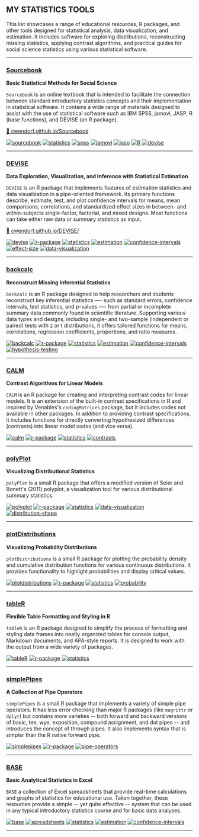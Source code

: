 ## MY STATISTICS TOOLS

This list showcases a range of educational resources, R packages, and other tools designed for statistical analysis, data visualization, and estimation. It includes software for exploring distributions, reconstructing missing statistics, applying contrast algorithms, and practical guides for social science statistics using various statistical software.

---

### [Sourcebook](https://github.com/cwendorf/Sourcebook)

**Basic Statistical Methods for Social Science**

`Sourcebook` is an online textbook that is intended to facilitate the connection between standard introductory statistics concepts and their implementation in statistical software. It contains a wide range of materials designed to assist with the use of statistical software such as IBM SPSS, jamovi, JASP, R (base functions), and DEVISE (an R package).

[🔗 cwendorf.github.io/Sourcebook](https://cwendorf.github.io/Sourcebook)

[![sourcebook](https://img.shields.io/badge/sourcebook-ddf4ff?style=flat-rounded)](https://github.com/topics/sourcebook) 
[![statistics](https://img.shields.io/badge/statistics-ddf4ff?style=flat-rounded)](https://github.com/topics/statistics) 
[![spss](https://img.shields.io/badge/SPSS-ddf4ff?style=flat-rounded)](https://github.com/topics/spss) 
[![jamovi](https://img.shields.io/badge/jamovi-ddf4ff?style=flat-rounded)](https://github.com/topics/jamovi) 
[![jasp](https://img.shields.io/badge/JASP-ddf4ff?style=flat-rounded)](https://github.com/topics/jasp) 
[![R](https://img.shields.io/badge/R-ddf4ff?style=flat-rounded)](https://github.com/topics/r) 
[![devise](https://img.shields.io/badge/DEVISE-ddf4ff?style=flat-rounded)](https://github.com/topics/devise)

---

### [DEVISE](https://github.com/cwendorf/DEVISE)

**Data Exploration, Visualization, and Inference with Statistical Estimation**

`DEVISE` is an R package that implements features of estimation statistics and data visualization in a pipe-oriented framework. Its primary functions describe, estimate, test, and plot confidence intervals for means, mean comparisons, correlations, and standardized effect sizes in between- and within-subjects single-factor, factorial, and mixed designs. Most functions can take either raw data or summary statistics as input.

[🔗 cwendorf.github.io/DEVISE/](https://cwendorf.github.io/DEVISE/)

[![devise](https://img.shields.io/badge/devise-ddf4ff?style=flat-rounded)](https://github.com/topics/devise) 
[![r-package](https://img.shields.io/badge/r--package-ddf4ff?style=flat-rounded)](https://github.com/topics/r-package) 
[![statistics](https://img.shields.io/badge/statistics-ddf4ff?style=flat-rounded)](https://github.com/topics/statistics) 
[![estimation](https://img.shields.io/badge/estimation-ddf4ff?style=flat-rounded)](https://github.com/topics/estimation) 
[![confidence-intervals](https://img.shields.io/badge/confidence--intervals-ddf4ff?style=flat-rounded)](https://github.com/topics/confidence-intervals) 
[![effect-size](https://img.shields.io/badge/effect--size-ddf4ff?style=flat-rounded)](https://github.com/topics/effect-size) 
[![data-visualization](https://img.shields.io/badge/data--visualization-ddf4ff?style=flat-rounded)](https://github.com/topics/data-visualization)

---

### [backcalc](https://github.com/cwendorf/backcalc)

**Reconstruct Missing Inferential Statistics**

`backcalc` is an R package designed to help researchers and students reconstruct key inferential statistics —- such as standard errors, confidence intervals, test statistics, and p-values —- from partial or incomplete summary data commonly found in scientific literature. Supporting various data types and designs, including single- and two-sample (independent or paired) tests with z or t distributions, it offers tailored functions for means, correlations, regression coefficients, proportions, and ratio measures.

[![backcalc](https://img.shields.io/badge/backcalc-ddf4ff?style=flat-rounded)](https://github.com/topics/backcalc) 
[![r-package](https://img.shields.io/badge/r--package-ddf4ff?style=flat-rounded)](https://github.com/topics/r-package) 
[![statistics](https://img.shields.io/badge/statistics-ddf4ff?style=flat-rounded)](https://github.com/topics/statistics) 
[![estimation](https://img.shields.io/badge/estimation-ddf4ff?style=flat-rounded)](https://github.com/topics/estimation) 
[![confidence-intervals](https://img.shields.io/badge/confidence--intervals-ddf4ff?style=flat-rounded)](https://github.com/topics/confidence-intervals)
[![hypothesis-testing](https://img.shields.io/badge/hypothesis--testing-ddf4ff?style=flat-rounded)](https://github.com/topics/hypothesis-testing)

---

### [CALM](https://github.com/cwendorf/CALM)

**Contrast Algorithms for Linear Models**

`CALM` is an R package for creating and interpreting contrast codes for linear models. It is an extension of the built-in contrast specifications in R and inspired by Venables's `codingMatrices` package, but it includes codes not available in other packages. In addition to providing contrast specifications, it includes functions for directly converting hypothesized differences (contrasts) into linear model codes (and vice versa).

[![calm](https://img.shields.io/badge/calm-ddf4ff?style=flat-rounded)](https://github.com/topics/calm) 
[![r-package](https://img.shields.io/badge/r--package-ddf4ff?style=flat-rounded)](https://github.com/topics/r-package) 
[![statistics](https://img.shields.io/badge/statistics-ddf4ff?style=flat-rounded)](https://github.com/topics/statistics) 
[![contrasts](https://img.shields.io/badge/contrasts-ddf4ff?style=flat-rounded)](https://github.com/topics/contrasts)

---

### [polyPlot](https://github.com/cwendorf/polyPlot)

**Visualizing Distributional Statistics**

`polyPlot` is a small R package that offers a modified version of Seier and Bonett's (2011) polyplot, a visualization tool for various distributional summary statistics.

[![polyplot](https://img.shields.io/badge/polyplot-ddf4ff?style=flat-rounded)](https://github.com/topics/polyplot) 
[![r-package](https://img.shields.io/badge/r--package-ddf4ff?style=flat-rounded)](https://github.com/topics/r-package) 
[![statistics](https://img.shields.io/badge/statistics-ddf4ff?style=flat-rounded)](https://github.com/topics/statistics) 
[![data-visualization](https://img.shields.io/badge/data--visualization-ddf4ff?style=flat-rounded)](https://github.com/topics/data-visualization) 
[![distribution-shape](https://img.shields.io/badge/distribution--shape-ddf4ff?style=flat-rounded)](https://github.com/topics/distribution-shape)

---

### [plotDistributions](https://github.com/cwendorf/plotDistributions)

**Visualizing Probability Distributions**

`plotDistributions` is a small R package for plotting the probability density and cumulative distribution functions for various continuous distributions. It provides functionality to highlight probabilities and display critical values.

[![plotdistributions](https://img.shields.io/badge/plotdistributions-ddf4ff?style=flat-rounded)](https://github.com/topics/plotdistributions) 
[![r-package](https://img.shields.io/badge/r--package-ddf4ff?style=flat-rounded)](https://github.com/topics/r-package) 
[![statistics](https://img.shields.io/badge/statistics-ddf4ff?style=flat-rounded)](https://github.com/topics/statistics) 
[![probability](https://img.shields.io/badge/probability-ddf4ff?style=flat-rounded)](https://github.com/topics/probability)

---

### [tableR](https://github.com/cwendorf/tableR)

**Flexible Table Formatting and Styling in R**

`tableR` is an R package designed to simplify the process of formatting and styling data frames into neatly organized tables for console output, Markdown documents, and APA-style reports. It is designed to work with the output from a wide variety of packages.

[![tableR](https://img.shields.io/badge/tableR-ddf4ff?style=flat-rounded)](https://github.com/topics/tableR) 
[![r-package](https://img.shields.io/badge/r--package-ddf4ff?style=flat-rounded)](https://github.com/topics/r-package) 
[![statistics](https://img.shields.io/badge/statistics-ddf4ff?style=flat-rounded)](https://github.com/topics/statistical-output)

---

### [simplePipes](https://github.com/cwendorf/simplePipes)

**A Collection of Pipe Operators**

`simplePipes` is a small R package that implements a variety of simple pipe operators. It has less error checking than major R packages (like `magrittr` or `dplyr`) but contains more varieties -- both forward and backward versions of basic, tee, wye, exposition, compound assignment, and dot pipes -- and introduces the concept of through pipes. It also implements syntax that is simpler than the R native forward pipe.

[![simplepipes](https://img.shields.io/badge/simplepipes-ddf4ff?style=flat-rounded)](https://github.com/topics/simplepipes) 
[![r-package](https://img.shields.io/badge/r--package-ddf4ff?style=flat-rounded)](https://github.com/topics/r-package) 
[![pipe-operators](https://img.shields.io/badge/pipe--operators-ddf4ff?style=flat-rounded)](https://github.com/topics/pipe-operators)

---

### [BASE](https://github.com/cwendorf/BASE)

**Basic Analytical Statistics in Excel**

`BASE` a collection of Excel spreadsheets that provide real-time calculations and graphs of statistics for educational use. Taken together, these resources provide a simple -- yet quite effective -- system that can be used in any typical introductory statistics course and for basic data analyses.

[![base](https://img.shields.io/badge/base-ddf4ff?style=flat-rounded)](https://github.com/topics/base) 
[![spreadsheets](https://img.shields.io/badge/spreadsheets-ddf4ff?style=flat-rounded)](https://github.com/topics/spreadsheets) 
[![statistics](https://img.shields.io/badge/statistics-ddf4ff?style=flat-rounded)](https://github.com/topics/statistics) 
[![estimation](https://img.shields.io/badge/estimation-ddf4ff?style=flat-rounded)](https://github.com/topics/estimation) 
[![confidence-intervals](https://img.shields.io/badge/confidence--intervals-ddf4ff?style=flat-rounded)](https://github.com/topics/confidence-intervals)

---
